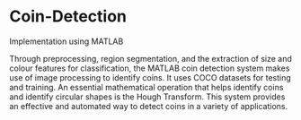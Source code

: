 # Coin-Detection
Implementation using MATLAB

Through preprocessing, region segmentation, and the extraction of size and colour features for classification, the MATLAB coin detection system makes use of image processing to identify coins. It uses COCO datasets for testing and training. An essential mathematical operation that helps identify coins and identify circular shapes is the Hough Transform. This system provides an effective and automated way to detect coins in a variety of applications.
